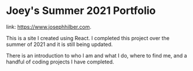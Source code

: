 # Joey's Summer 2021 Portfolio

link: https://www.josephhilber.com.

This is a site I created using React. I completed this project over the summer of 2021 and it is still being updated.

There is an introduction to who I am and what I do, where to find me, and a handful of coding projects I have completed.
